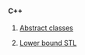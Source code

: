 #### C++

1. [Abstract classes](https://www.hackerrank.com/challenges/abstract-classes-polymorphism/problem)

2. [Lower bound STL](https://www.hackerrank.com/challenges/cpp-lower-bound/problem)
